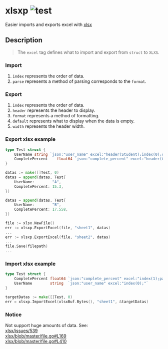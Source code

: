 # xlsxp ![test](https://github.com/a631807682/xlsxp/actions/workflows/test.yml/badge.svg)
Easier imports and exports excel with [xlsx](https://github.com/tealeg/xlsx)

## Description
> The `excel` tag defines what to import and export from `struct` to `XLXS`.

### Import
1. `index` represents the order of data.
2. `parse` represents a method of parsing corresponds to the `format`.
### Export
1. `index` represents the order of data.
2. `header` represents the header to display.
3. `format` represents a method of formatting.
4. `default` represents what to display when the data is empty.
5. `width` represents the header width.

### Export xlsx example  
```go
type Test struct {
    UserName string `json:"user_name" excel:"header(Student);index(0);default(---)"`
	CompletePercent    float64 `json:"complete_percent" excel:"header(Complete Percent);index(1);format(percent)"`
}

datas := make([]Test, 0)
datas = append(datas, Test{
    UserName:        "A",
    CompletePercent: 15.3,
})

datas = append(datas, Test{
    UserName:        "B",
    CompletePercent: 17.558,
})

file := xlsx.NewFile()
err := xlsxp.ExportExcel(file, "sheet1", datas)
...
err := xlsxp.ExportExcel(file, "sheet2", datas)
...
file.Save(filepath)
...

```

### Import xlsx example  
```go
type Test struct {
    CompletePercent float64 `json:"complete_percent" excel:"index(1);parse(percent)"`
    UserName        string  `json:"user_name" excel:"index(0);"`
}

targetDatas := make([]Test, 0)
err = xlsxp.ImportExcel(xlsxBuf.Bytes(), "sheet1", &targetDatas)
```

### Notice
Not support huge amounts of data. See:  
[xlsx/issues/539](https://github.com/tealeg/xlsx/issues/539)  
[xlsx/blob/master/file.go#L169](https://github.com/tealeg/xlsx/blob/master/file.go#L169)  
[xlsx/blob/master/file.go#L410](https://github.com/tealeg/xlsx/blob/master/file.go#L410)  